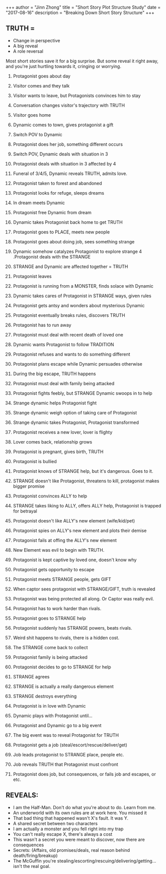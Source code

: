 +++
author = "Jinn Zhong"
title = "Short Story Plot Structure Study"
date = "2017-08-16"
description = "Breaking Down Short Story Structure"
+++

## TRUTH =
* Change in perspective
* A big reveal
* A role reversal

Most short stories save it for a big surprise. But some reveal it right away, and you're just hurtling towards it, cringing or worrying.

1. Protagonist goes about day
2. Visitor comes and they talk
3. Visitor wants to leave, but Protagonists convinces him to stay
4. Conversation changes visitor's trajectory with TRUTH
5. Visitor goes home

1. Dynamic comes to town, gives protagonist a gift
2. Switch POV to Dynamic
3. Protagonist does her job, something different occurs
4. Switch POV, Dynamic deals with situation in 3
5. Protagonist deals with situation in 3 affected by 4
6. Funeral of 3/4/5, Dynamic reveals TRUTH, admits love.

1. Protagonist taken to forest and abandoned
2. Protagonist looks for refuge, sleeps dreams
3. In dream meets Dynamic
4. Protagonist free Dynamic from dream
5. Dynamic takes Protagonist back home to get TRUTH

1. Protagonist goes to PLACE, meets new people
2. Protagonist goes about doing job, sees something strange
3. Dynamic somehow catalyzes Protagonist to explore strange
4 .Protagonist deals with the STRANGE
5. STRANGE and Dynamic are affected together = TRUTH
6. Protagonist leaves

1. Protagonist is running from a MONSTER, finds solace with Dynamic
2. Dynamic takes cares of Protagonist in STRANGE ways, given rules
3. Protagonist gets antsy and wonders about mysterious Dynamic 
4. Protagonist eventually breaks rules, discovers TRUTH
5. Protagonist has to run away

1. Protagonist must deal with recent death of loved one
2. Dynamic wants Protagonist to follow TRADITION
3. Protagonist refuses and wants to do something different
4. Protagonist plans escape while Dynamic persuades otherwise
5. During the big escape, TRUTH happens

1. Protagonist must deal with family being attacked
2. Protagonist fights feebly, but STRANGE Dynamic swoops in to help
3. Strange dynamic helps Protagonist fight
4. Strange dynamic weigh option of taking care of Protagonist
5. Strange dynamic takes Protagonist, Protagonist transformed

1. Protagonist receives a new lover, lover is flighty
2. Lover comes back, relationship grows
3. Protagonist is pregnant, gives birth, TRUTH

1. Protagonist is bullied
2. Protagonist knows of STRANGE help, but it's dangerous. Goes to it.
3. STRANGE doesn't like Protagonist, threatens to kill, protagonist makes bigger promise
4. Protagonist convinces ALLY to help
5. STRANGE takes liking to ALLY, offers ALLY help, Protagonist is trapped for betrayal

1. Protagonist doesn't like ALLY's new element (wife/kid/pet)
2. Protagonist spies on ALLY's new element and plots their demise
3. Protagonist fails at offing the ALLY's new element
4. New Element was evil to begin with TRUTH.

1. Protagonist is kept captive by loved one, doesn't know why
2. Protagonist gets opportunity to escape
3. Protagonist meets STRANGE people, gets GIFT
4. When captor sees protagonist with STRANGE/GIFT, truth is revealed
5. Protagonist was being protected all along. Or Captor was really evil.

1. Protagonist has to work harder than rivals.
2. Protagonist goes to STRANGE help
3. Protagonist suddenly has STRANGE powers, beats rivals.
4. Weird shit happens to rivals, there is a hidden cost.
5. The STRANGE come back to collect

1. Protagonist family is being attacked
2. Protagonist decides to go to STRANGE for help
3. STRANGE agrees
4. STRANGE is actually a really dangerous element
5. STRANGE destroys everything

1. Protagonist is in love with Dynamic
2. Dynamic plays with Protagonist until...
3. Protagonist and Dynamic go to a big event
4. The big event was to reveal Protagonist for TRUTH

1. Protagonist gets a job (steal/escort/rescue/deliver/get)
2. Job leads protagonist to STRANGE place, people etc.
3. Job reveals TRUTH that Protagonist must confront
4. Protagonist does job, but consequences, or fails job and escapes, or etc.

## REVEALS:
- I am the Half-Man. Don't do what you're about to do. Learn from me.
- An underworld with its own rules are at work here. You missed it
- That bad thing that happened wasn't X's fault. It was Y.
- A shared secret between two characters
- I am actually a monster and you fell right into my trap
- You can't really escape X, there's always a cost
- This wasn't a secret you were meant to discover, now there are consequences
- Secrets: (Affairs, old promises/deals, real reason behind death/firing/breakup)
- The McGuffin you're stealing/escorting/rescuing/delivering/getting... isn't the real goal.
